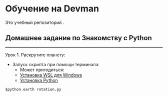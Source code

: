 # Обучение на Devman

Это учебный репозиторий .


## Домашнее задание по Знакомству с Python
---

Урок 1. Раскрутите планету:

* Запуск скрипта при помощи терминала:
  * Может пригодиться:
  - [Установка WSL для Windows](https://docs.microsoft.com/ru-ru/windows/wsl/install )
  - [Установка Python](https://www.digitalocean.com/community/tutorials/how-to-install-python-3-and-set-up-a-programming-environment-on-an-ubuntu-18-04-server-ru)
```console
$python earth rotation.py
```